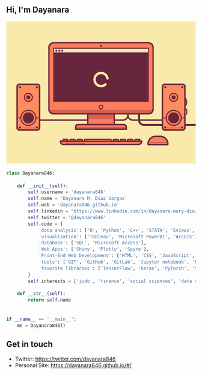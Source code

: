 ## Hi, I'm Dayanara
[![Banner][banner-img]][banner-link]







```python
class Dayanara846:

    def __init__(self):
        self.username = 'dayanara846'
        self.name = 'Dayanara M. Diaz Vargas'
        self.web = 'dayanara846.github.io'
        self.linkedin = 'https://www.linkedin.com/in/dayanara-mary-diaz-vargas/'
        self.twitter = '@dayanara846'
        self.code = {
            'data analysis': ['R', 'Python', 'C++', 'STATA', 'Eviews', 'Excel'],
            'visualization': ['Tableau', 'Microsoft PowerBI', 'ArcGIS'],
            'database': ['SQL', 'Microsoft Access'],
            'Web Apps': ['Shiny', 'Plotly', 'Spyre'],
            'Front-End Web Development': ['HTML', 'CSS', 'JavaScript', 'JSON']
            'tools': ['GIT', 'GitHub', 'GitLab', 'Jupyter notebook', 'Pandas'],
            'favorite libraries': ['TensorFlow', 'Keras', 'PyTorch', 'Scipy', 'Quantmod', 'Quandl', 'Ggplot2', 'Dplyr']
        }
        self.interests = ['judo', 'finance', 'social sciences', 'data science', 'Ariana Grande']

    def __str__(self):
        return self.name


if __name__ == '__main__':
    me = Dayanara846()


```


## Get in touch

- Twitter: https://twitter.com/dayanara846
- Personal Site: https://dayanara846.github.io/#/

<!-- Link anchors -->
[banner-img]: https://github.com/dayanara846/dayanara846/blob/main/SsQa.gif
[banner-link]: https://dayanara846.github.io/#/
